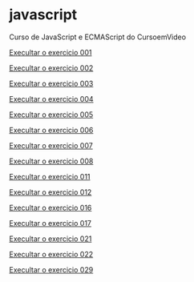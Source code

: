 # javascript
Curso de JavaScript e ECMAScript do CursoemVideo

<a href="https://leopinheirosilva.github.io/javascript/exercicios/ex001/" target="_blank" rel ="external">Execultar o exercicio 001</a>

<a href="https://leopinheirosilva.github.io/javascript/exercicios/ex002/" target="_blank" rel ="external">Execultar o exercicio 002</a>

<a href="https://leopinheirosilva.github.io/javascript/exercicios/ex003/" target="_blank" rel ="external">Execultar o exercicio 003</a>

<a href="https://leopinheirosilva.github.io/javascript/exercicios/ex004/" target="_blank" rel ="external">Execultar o exercicio 004</a>

<a href="https://leopinheirosilva.github.io/javascript/exercicios/ex005/" target="_blank" rel ="external">Execultar o exercicio 005</a>

<a href="https://leopinheirosilva.github.io/javascript/exercicios/ex006/" target="_blank" rel ="external">Execultar o exercicio 006</a>

<a href="https://leopinheirosilva.github.io/javascript/exercicios/ex007/" target="_blank" rel ="external">Execultar o exercicio 007</a>

<a href="https://leopinheirosilva.github.io/javascript/exercicios/ex008/" target="_blank" rel ="external">Execultar o exercicio 008</a>

<a href="https://leopinheirosilva.github.io/javascript/exercicios/ex011/" target="_blank" rel ="external">Execultar o exercicio 011</a>

<a href="https://leopinheirosilva.github.io/javascript/exercicios/ex012/" target="_blank" rel ="external">Execultar o exercicio 012</a>

<a href="https://leopinheirosilva.github.io/javascript/exercicios/ex016/" target="_blank" rel ="external">Execultar o exercicio 016</a>

<a href="https://leopinheirosilva.github.io/javascript/exercicios/ex017/" target="_blank" rel ="external">Execultar o exercicio 017</a>

<a href="https://leopinheirosilva.github.io/javascript/exercicios/ex021/" target="_blank" rel ="external">Execultar o exercicio 021</a>

<a href="https://leopinheirosilva.github.io/javascript/exercicios/ex022/" target="_blank" rel ="external">Execultar o exercicio 022</a>

<a href="https://leopinheirosilva.github.io/javascript/exercicios/ex029/" target="_blank" rel ="external">Execultar o exercicio 029</a>